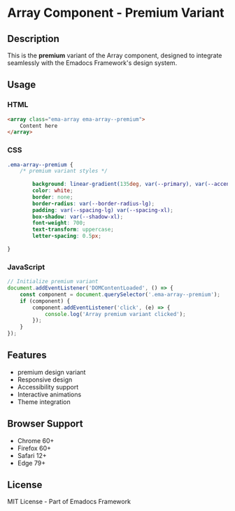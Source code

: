 # Array Component - Premium Variant

## Description
This is the **premium** variant of the Array component, designed to integrate seamlessly with the Emadocs Framework's design system.

## Usage

### HTML
```html
<array class="ema-array ema-array--premium">
    Content here
</array>
```

### CSS
```css
.ema-array--premium {
    /* premium variant styles */
    
        background: linear-gradient(135deg, var(--primary), var(--accent));
        color: white;
        border: none;
        border-radius: var(--border-radius-lg);
        padding: var(--spacing-lg) var(--spacing-xl);
        box-shadow: var(--shadow-xl);
        font-weight: 700;
        text-transform: uppercase;
        letter-spacing: 0.5px;
    
}
```

### JavaScript
```javascript
// Initialize premium variant
document.addEventListener('DOMContentLoaded', () => {
    const component = document.querySelector('.ema-array--premium');
    if (component) {
        component.addEventListener('click', (e) => {
            console.log('Array premium variant clicked');
        });
    }
});
```

## Features
- premium design variant
- Responsive design
- Accessibility support
- Interactive animations
- Theme integration

## Browser Support
- Chrome 60+
- Firefox 60+
- Safari 12+
- Edge 79+

## License
MIT License - Part of Emadocs Framework
